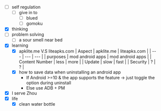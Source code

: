 - [ ] self regulation
    - [ ] give in to
        - [ ] blued
        - [ ] gomoku
- [x] thinking
- [ ] problem solving
    - [ ] a sour smell near bed
- [x] learning
    - [x] apklite.me V.S liteapks.com
        | Aspect | apklite.me | liteapks.com |
        | --- | --- | --- |
        | purposes | mod android apps | mod android apps |
        | Content Number | less | more |
        | Update | slow | fast |
        | Security | ? | ? |
    - [x] how to save data when uninstalling an android app
        - If Android >=10 & the app supports the feature -> just toggle the option during uninstall
        - Else use ADB + PM
- [x] I serve Zhou
- [x] life
    - [x] clean water bottle